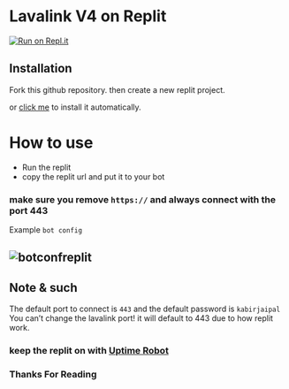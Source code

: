 # Lavalink V4 on Replit

[![Run on Repl.it](https://repl.it/badge/github/@KabirJaipal/Lavalink-V4-Replit)](https://replit.com/github/kabirsingh2004/Lavalink-V4-Replit)

## Installation

Fork this github repository. then create a new replit project.

or [click me](https://replit.com/@KabirJaipal/Lavalink-V4-Replit) to install it automatically.

# How to use

- Run the replit
- copy the replit url and put it to your bot

### make sure you remove `https://` and always connect with the port 443

Example `bot config`

## ![botconfreplit](https://media.discordapp.net/attachments/924277224402722837/1159889508616126545/image.png?ex=6532aa48&is=65203548&hm=1dbabe8640d7f62661e997e68af6fdef1b72a44126ef1058521f966f323ae37d&=&width=772&height=340)

## Note & such

The default port to connect is `443` and the default password is `kabirjaipal`
You can’t change the lavalink port! it will default to 443 due to how replit work.

### keep the replit on with [Uptime Robot](https://uptimerobot.com/)

### Thanks For Reading
